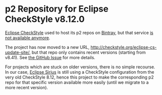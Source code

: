 # p2 Repository for Eclipse CheckStyle v8.12.0

[Eclipse CheckStyle][eclipse-cs] used to host its p2 repos on [Bintray](https://bintray.com/), but that service [is not available anymore][bintray-eol].

The project has now moved to a new URL, <http://checkstyle.org/eclipse-cs-update-site/>, but that repo only contains recent versions (starting from v8.41). See [the GitHub Issue][gh-issue] for more details.

For projects which are stuck on older versions, there is no simple recourse.
In our case, [Eclipse Sirius][sirius] is still using a CheckStyle configuration from the very old CheckStyle 8.12, hence this project to make the corresponding p2 repo for that specific version available more easily (until we migrate to a more recent version).

[eclipse-cs]: https://checkstyle.org/eclipse-cs/
[bintray-eol]: https://jfrog.com/blog/into-the-sunset-bintray-jcenter-gocenter-and-chartcenter/
[gh-issue]: https://github.com/checkstyle/eclipse-cs/issues/279
[sirius]: https://www.eclipse.org/sirius
